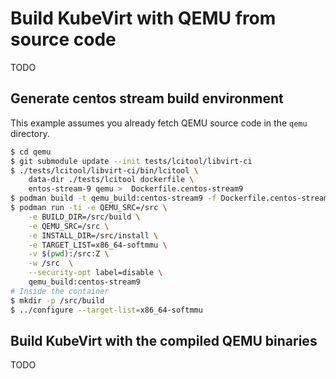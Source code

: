 # Build KubeVirt with QEMU from source code
TODO

## Generate centos stream build environment

This example assumes you already fetch QEMU source code in the `qemu` directory.
```bash
$ cd qemu
$ git submodule update --init tests/lcitool/libvirt-ci
$ ./tests/lcitool/libvirt-ci/bin/lcitool \
    data-dir ./tests/lcitool dockerfile \
    entos-stream-9 qemu >  Dockerfile.centos-stream9
$ podman build -t qemu_build:centos-stream9 -f Dockerfile.centos-stream-9 .
$ podman run -ti -e QEMU_SRC=/src \
    -e BUILD_DIR=/src/build \
    -e QEMU_SRC=/src \
    -e INSTALL_DIR=/src/install \
    -e TARGET_LIST=x86_64-softmmu \
    -v $(pwd):/src:Z \
    -w /src  \
    --security-opt label=disable \
    qemu_build:centos-stream9
# Inside the container
$ mkdir -p /src/build
$ ../configure --target-list=x86_64-softmmu
```

## Build KubeVirt with the compiled QEMU binaries
TODO
